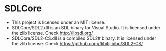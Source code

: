 # SDLCore

- This project is licensed under an MIT license.
- SDLCore/SDL2.dll is an SDL binary for Visual Studio. It is licensed under the zlib license. Check http://libsdl.org/
- SDLCore/SDL2-CS.dll is a compiled SDL2# binary. It is licensed under the zlib license. Check https://github.com/flibitijibibo/SDL2-CS/
